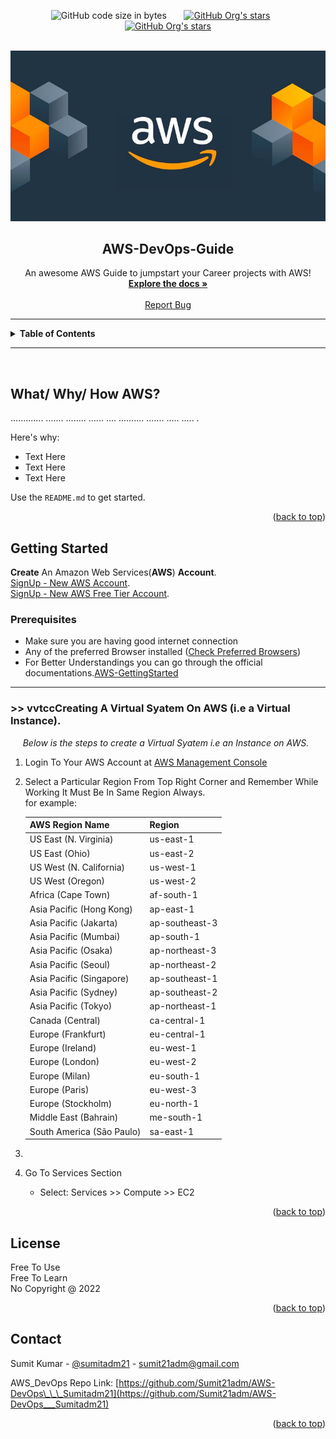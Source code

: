 <div id="top"></div>

<p align="center">
  <img alt="GitHub code size in bytes" src="https://img.shields.io/github/languages/code-size/sumit21adm/AWS-DevOps___Sumitadm21?color=green" height="30" width = "auto">
  &nbsp;&nbsp;&nbsp;&nbsp;&nbsp;
  <a href="https://linkedin.com/in/sumitadm21"><img alt="GitHub Org's stars" src="https://img.shields.io/badge/in-LinkedIn-blue" height="30" width = "auto"></a>
  &nbsp;&nbsp;&nbsp;&nbsp;&nbsp;
  <a href="https://github.com/Sumit21adm"><img alt="GitHub Org's stars" src="https://img.shields.io/badge/GitHub-follow-yellow" height="30" width = "auto"></a>
</p>

<!-- PROJECT LOGO -->
<br />
<div align="center">
  <a href="https://github.com/Sumit21adm/AWS-DevOps___Sumitadm21">
    <img src="assets/awslogo-image.jpeg" alt="Logo" width="auto" height="auto">
  </a>

  <h2 align="center"><b>AWS-DevOps-Guide</b></h2>

  <p align="center">
    An awesome AWS Guide to jumpstart your Career projects with AWS!
    <br />
    <a href="https://github.com/Sumit21adm/AWS-DevOps___Sumitadm21"> <strong>Explore the docs »</strong></a>
    <br />
    <br />
    <a href="https://github.com/Sumit21adm/AWS-DevOps___Sumitadm21/issues">Report Bug</a>
  </p>
  </div>

<!-- TABLE OF CONTENTS -->
<hr>
<details>
<summary><b>Table of Contents</b></summary>
<ol>
    <li>
    <a href="#about-the-project">About The Project</a>
    <ul>
        <li type="square"><a href="#built-with">Built With</a></li>
    </ul>
    </li>
    <li>
    <a href="#getting-started">Getting Started</a>
    <ul>
        <li type="square"><a href="#prerequisites">Prerequisites</a></li>
        <li type="square"><a href="#installation">Installation</a></li>
    </ul>
    </li>
    <li><a href="#usage">Usage</a></li>
</ol>
</details>
<hr>
<br>

<!-- ABOUT THE PROJECT -->

## What/ Why/ How <b>AWS</b>?

............. ....... ........ ...... .... .......... ....... ..... ..... .

Here's why:

- Text Here
- Text Here
- Text Here

Use the `README.md` to get started.

<p align="right">(<a href="#top">back to top</a>)</p>

<!-- GETTING STARTED -->

## Getting Started

<b>Create</b> An Amazon Web Services(<b>AWS</b>) <b>Account</b>.
<br>
[SignUp - New AWS Account](https://aws.amazon.com/?nc2=h_lg).
<br>
[SignUp - New AWS Free Tier Account](https://portal.aws.amazon.com/billing/signup#/start/email).

### Prerequisites

- Make sure you are having good internet connection
- Any of the preferred Browser installed (<a href="https://aws.amazon.com/premiumsupport/knowledge-center/browsers-management-console/">Check Preferred Browsers</a>)
- For Better Understandings you can go through the official documentations.<a href="https://aws.amazon.com/getting-started/">AWS-GettingStarted</a>
<hr>

### >> vvtccCreating A Virtual Syatem On AWS (i.e a Virtual Instance).

&nbsp;&nbsp;&nbsp;&nbsp; _Below is the steps to create a Virtual Syatem i.e an Instance on AWS._

1. Login To Your AWS Account at [AWS Management Console](https://us-west-2.console.aws.amazon.com/console/home?region=us-west-2)
2. Select a Particular Region From Top Right Corner and Remember While Working It Must Be In Same Region Always.<br>for example:

   | AWS Region Name           | Region         |
   | ------------------------- | -------------- |
   | US East (N. Virginia)     | us-east-1      |
   | US East (Ohio)            | us-east-2      |
   | US West (N. California)   | us-west-1      |
   | US West (Oregon)          | us-west-2      |
   | Africa (Cape Town)        | af-south-1     |
   | Asia Pacific (Hong Kong)  | ap-east-1      |
   | Asia Pacific (Jakarta)    | ap-southeast-3 |
   | Asia Pacific (Mumbai)     | ap-south-1     |
   | Asia Pacific (Osaka)      | ap-northeast-3 |
   | Asia Pacific (Seoul)      | ap-northeast-2 |
   | Asia Pacific (Singapore)  | ap-southeast-1 |
   | Asia Pacific (Sydney)     | ap-southeast-2 |
   | Asia Pacific (Tokyo)      | ap-northeast-1 |
   | Canada (Central)          | ca-central-1   |
   | Europe (Frankfurt)        | eu-central-1   |
   | Europe (Ireland)          | eu-west-1      |
   | Europe (London)           | eu-west-2      |
   | Europe (Milan)            | eu-south-1     |
   | Europe (Paris)            | eu-west-3      |
   | Europe (Stockholm)        | eu-north-1     |
   | Middle East (Bahrain)     | me-south-1     |
   | South America (São Paulo) | sa-east-1      |

3.
4. Go To Services Section
   - Select: Services >> Compute >> EC2

<p align="right">(<a href="#top">back to top</a>)</p>

<!-- LICENSE -->

## License

Free To Use<br>
Free To Learn<br>
No Copyright @ 2022

<p align="right">(<a href="#top">back to top</a>)</p>

<!-- CONTACT -->

## Contact

Sumit Kumar - [@sumitadm21](https://twitter.com/your_username) - sumit21adm@gmail.com

AWS_DevOps Repo Link: [https://github.com/Sumit21adm/AWS-DevOps\_\_\_Sumitadm21](https://github.com/Sumit21adm/AWS-DevOps___Sumitadm21)

<p align="right">(<a href="#top">back to top</a>)</p>
